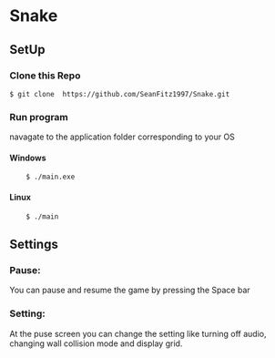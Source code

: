 # Snake

## SetUp
### Clone this Repo
``` $ git clone  https://github.com/SeanFitz1997/Snake.git ```
### Run program
navagate to the application folder corresponding to your OS
#### Windows
``` $ cd Snake.windows64/
    $ ./main.exe
```
#### Linux
``` $ cd Snake.linux64/
    $ ./main
```

## Settings
### Pause:
You can pause and resume the game by pressing the Space bar
### Setting:
At the puse screen you can change the setting like turning off audio, changing wall collision mode and display grid.
